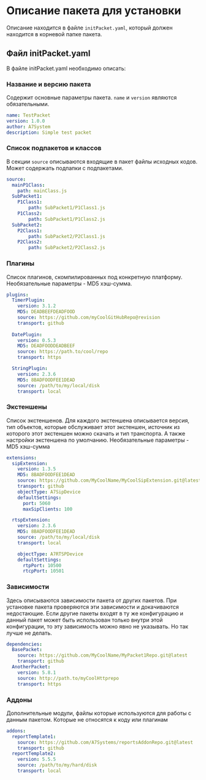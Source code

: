 # Описание пакета для установки


Описание находится в файле `initPacket.yaml`, который должен находится в корневой папке пакета.


## Файл initPacket.yaml

В файле initPacket.yaml необходимо описать:

### Название и версию пакета

Содержит основные параметры пакета. 
`name` и `version` являются обязательными.

```YAML
name: TestPacket
version: 1.0.0
author: A7System
description: Simple test packet 
```

### Список подпакетов и классов

В секции `source` описываются входящие в пакет файлы исходных кодов. 
Может содержать подпапки с подпакетами.

```YAML
source:
  mainP1Class:
    path: mainClass.js
  SubPacket1:
    P1Class1:
        path: SubPacket1/P1Class1.js
    P1Class2:
        path: SubPacket1/P1Class2.js
  SubPacket2:
    P2Class1:
        path: SubPacket2/P2Class1.js
    P2Class2:
        path: SubPacket2/P2Class2.js
```


### Плагины

Список плагинов, скомпилированных под конкретную платформу.
Необязательные параметры - MD5 хэш-сумма.

```YAML
plugins:
  TimerPlugin:
    version: 3.1.2
    MD5: DEADBEEFDEADFOOD
    source: https://github.com/myCoolGitHubRepo@revision
    transport: github
    
  DatePlugin:
    version: 0.5.3
    MD5: DEADFOODDEADBEEF
    source: https://path.to/cool/repo
    transport: https

  StringPlugin:
    version: 2.3.6
    MD5: 8BADFOODFEE1DEAD
    source: /path/to/my/local/disk
    transport: local
```

### Экстеншены

Список экстеншенов.
Для каждого экстеншена описывается версия, тип объектов, которые обслуживает этот экстеншен, источник из которого этот экстеншен можно скачать и тип транспорта. А также настройки экстеншена по умолчанию. Необязательные параметры - MD5 хэш-сумма

```YAML
extensions:
  sipExtension:
    version: 1.3.5
    MD5: 8BADFOODFEE1DEAD
    source: https://github.com/MyCoolName/MyCoolSipExtension.git@latest
    transport: github
    objectType: A7SipDevice
    defaultSettings:
      port: 5060
      maxSipClients: 100

  rtspExtension:
    version: 2.3.6
    MD5: 8BADFOODFEE1DEAD
    source: /path/to/my/local/disk
    transport: local

    objectType: A7RTSPDevice
    defaultSettings:
      rtpPort: 10500
      rtcpPort: 10501
```

### Зависимости

Здесь описываются зависимости пакета от других пакетов.
При установке пакета проверяются эти зависимости и докачиваются недостающие. 
Если другие пакеты входят в ту же конфигурацию и данный пакет может быть использован только внутри этой конфигурации, то эту зависимость можно явно не указывать. Но так лучше не делать.



```YAML
dependencies: 
  BasePacket:
    source: https://github.com/MyCoolName/MyPacket1Repo.git@latest
    transport: github
  AnotherPacket:
    version: 5.8.1
    source: http://path.to/myCoolHttprepo
    transport: https
```

### Аддоны

Дополнительные модули, файлы которые используются для работы с данным пакетом. Которые не относятся к коду или плагинам

```YAML
addons: 
  reportTemplate1:
    source: https://github.com/A7Systems/reportsAddonRepo.git@latest
    transport: github
  reportTemplate2:
    version: 5.5.5
    source: /path/to/my/hard/disk
    transport: local


```
